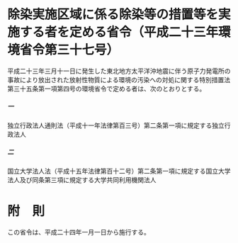 # 除染実施区域に係る除染等の措置等を実施する者を定める省令（平成二十三年環境省令第三十七号）
平成二十三年三月十一日に発生した東北地方太平洋沖地震に伴う原子力発電所の事故により放出された放射性物質による環境の汚染への対処に関する特別措置法第三十五条第一項第四号の環境省令で定める者は、次のとおりとする。
##### 一
独立行政法人通則法（平成十一年法律第百三号）第二条第一項に規定する独立行政法人
##### 二
国立大学法人法（平成十五年法律第百十二号）第二条第一項に規定する国立大学法人及び同条第三項に規定する大学共同利用機関法人
# 附　則
この省令は、平成二十四年一月一日から施行する。
